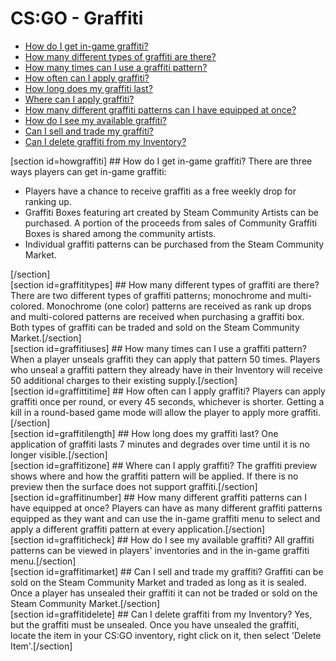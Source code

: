 # CS:GO - Graffiti


* [How do I get in-game graffiti?](#howgraffiti)
* [How many different types of graffiti are there?](#graffititypes)
* [How many times can I use a graffiti pattern?](#graffitiuses)
* [How often can I apply graffiti?](#graffittitime)
* [How long does my graffiti last?](#graffitilength)
* [Where can I apply graffiti?](#graffitizone)
* [How many different graffiti patterns can I have equipped at once?](#graffitinumber)
* [How do I see my available graffiti?](#graffiticheck)
* [Can I sell and trade my graffiti?](#graffitimarket)
* [Can I delete graffiti from my Inventory?](#graffitidelete)

  
[section id=howgraffiti] ## How do I get in-game graffiti?
There are three ways players can get in-game graffiti:  

*  Players have a chance to receive graffiti as a free weekly drop for ranking up.
*  Graffiti Boxes featuring art created by Steam Community Artists can be purchased. A portion of the proceeds from sales of Community Graffiti Boxes is shared among the community artists.
*  Individual graffiti patterns can be purchased from the Steam Community Market.

[/section]   
[section id=graffititypes] ## How many different types of graffiti are there?
There are two different types of graffiti patterns; monochrome and multi-colored. Monochrome (one color) patterns are received as rank up drops and multi-colored patterns are received when purchasing a graffiti box. Both types of graffiti can be traded and sold on the Steam Community Market.[/section]   
[section id=graffitiuses] ## How many times can I use a graffiti pattern?
When a player unseals graffiti they can apply that pattern 50 times. Players who unseal a graffiti pattern they already have in their Inventory will receive 50 additional charges to their existing supply.[/section]   
[section id=graffittitime] ## How often can I apply graffiti?
Players can apply graffiti once per round, or every 45 seconds, whichever is shorter. Getting a kill in a round-based game mode will allow the player to apply more graffiti.[/section]   
[section id=graffitilength] ## How long does my graffiti last?
One application of graffiti lasts 7 minutes and degrades over time until it is no longer visible.[/section]   
[section id=graffitizone] ## Where can I apply graffiti?
The graffiti preview shows where and how the graffiti pattern will be applied. If there is no preview then the surface does not support graffiti.[/section]   
[section id=graffitinumber] ## How many different graffiti patterns can I have equipped at once?
Players can have as many different graffiti patterns equipped as they want and can use the in-game graffiti menu to select and apply a different graffiti pattern at every application.[/section]   
[section id=graffiticheck] ## How do I see my available graffiti?
All graffiti patterns can be viewed in players' inventories and in the in-game graffiti menu.[/section]   
[section id=graffitimarket] ## Can I sell and trade my graffiti?
Graffiti can be sold on the Steam Community Market and traded as long as it is sealed. Once a player has unsealed their graffiti it can not be traded or sold on the Steam Community Market.[/section]   
[section id=graffitidelete] ## Can I delete graffiti from my Inventory?
Yes, but the graffiti must be unsealed. Once you have unsealed the graffiti, locate the item in your CS:GO inventory, right click on it, then select 'Delete Item'.[/section]
